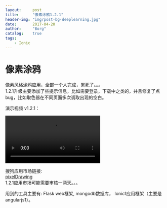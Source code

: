 ```yaml
---
layout: 	post
title:		"像素涂鸦1.2.1"
header-img:	"img/post-bg-deeplearning.jpg"
date:		2017-04-20
author: 	"Borg"
catalog:	true
tags:
    - Ionic
---
```


# 像素涂鸦
像素风格涂鸦应用，全部一个人完成，累死了。。。  
1.2.1升级主要添加了些提示信息，比如需要登录，下载中之类的，并且修复了点bug，比如取色器在不同页面多次调取出现的空白。

演示视频 v1.2.1：

<video src="http://49.234.222.112:8080/static/blog/video/pixelDrawing-demo-v1.2.1.mp4" controls="controls">
您的浏览器不支持 video 标签。
</video>

搜狗应用市场链接:  
[pixelDrawing](http://zhushou.sogou.com/apps/detail/632259.html)  
1.2.1应用市场可能需要审核一两天。。。

用到的工具主要有: Flask web框架, mongodb数据库， Ionic1应用框架（主要是angularjs1）。
